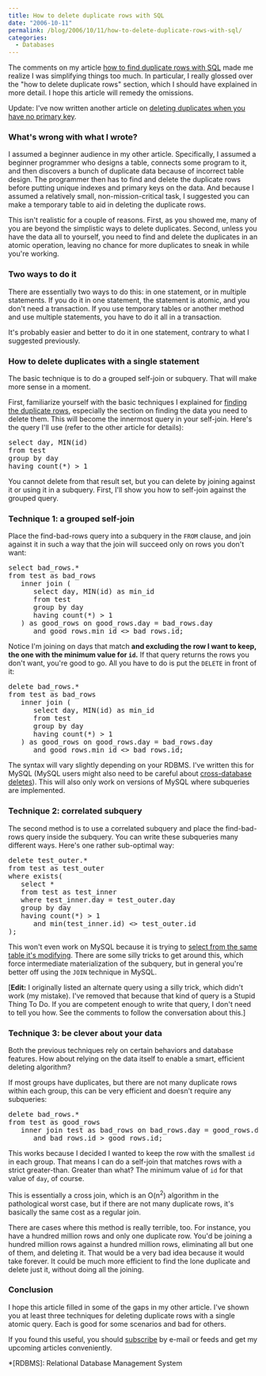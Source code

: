 ```yaml
---
title: How to delete duplicate rows with SQL
date: "2006-10-11"
permalink: /blog/2006/10/11/how-to-delete-duplicate-rows-with-sql/
categories:
  - Databases
---
```

The comments on my article [how to find duplicate rows with SQL][1] made me realize I was simplifying things too much. In particular, I really glossed over the "how to delete duplicate rows" section, which I should have explained in more detail. I hope this article will remedy the omissions.

Update: I've now written another article on [deleting duplicates when you have no primary key][2].

### What's wrong with what I wrote?

I assumed a beginner audience in my other article. Specifically, I assumed a beginner programmer who designs a table, connects some program to it, and then discovers a bunch of duplicate data because of incorrect table design. The programmer then has to find and delete the duplicate rows before putting unique indexes and primary keys on the data. And because I assumed a relatively small, non-mission-critical task, I suggested you can make a temporary table to aid in deleting the duplicate rows.

This isn't realistic for a couple of reasons. First, as you showed me, many of you are beyond the simplistic ways to delete duplicates. Second, unless you have the data all to yourself, you need to find and delete the duplicates in an atomic operation, leaving no chance for more duplicates to sneak in while you're working.

### Two ways to do it

There are essentially two ways to do this: in one statement, or in multiple statements. If you do it in one statement, the statement is atomic, and you don't need a transaction. If you use temporary tables or another method and use multiple statements, you have to do it all in a transaction.

It's probably easier and better to do it in one statement, contrary to what I suggested previously.

### How to delete duplicates with a single statement

The basic technique is to do a grouped self-join or subquery. That will make more sense in a moment.

First, familiarize yourself with the basic techniques I explained for [finding the duplicate rows][3], especially the section on finding the data you need to delete them. This will become the innermost query in your self-join. Here's the query I'll use (refer to the other article for details):

<pre>select day, MIN(id)
from test
group by day
having count(*) &gt; 1</pre>

You cannot delete from that result set, but you can delete by joining against it or using it in a subquery. First, I'll show you how to self-join against the grouped query.

### Technique 1: a grouped self-join

Place the find-bad-rows query into a subquery in the `FROM` clause, and join against it in such a way that the join will succeed only on rows you don't want:

<pre>select bad_rows.*
from test as bad_rows
   inner join (
      select day, MIN(id) as min_id
      from test
      group by day
      having count(*) &gt; 1
   ) as good_rows on good_rows.day = bad_rows.day
      and good_rows.min_id &lt;&gt; bad_rows.id;</pre>

Notice I'm joining on days that match **and excluding the row I want to keep, the one with the minimum value for `id`.** If that query returns the rows you don't want, you're good to go. All you have to do is put the `DELETE` in front of it:

<pre>delete bad_rows.*
from test as bad_rows
   inner join (
      select day, MIN(id) as min_id
      from test
      group by day
      having count(*) &gt; 1
   ) as good_rows on good_rows.day = bad_rows.day
      and good_rows.min_id &lt;&gt; bad_rows.id;</pre>

The syntax will vary slightly depending on your RDBMS. I've written this for MySQL (MySQL users might also need to be careful about [cross-database deletes][4]). This will also only work on versions of MySQL where subqueries are implemented.

### Technique 2: correlated subquery

The second method is to use a correlated subquery and place the find-bad-rows query inside the subquery. You can write these subqueries many different ways. Here's one rather sub-optimal way:

<pre>delete test_outer.*
from test as test_outer
where exists(
   select *
   from test as test_inner
   where test_inner.day = test_outer.day
   group by day
   having count(*) &gt; 1
      and min(test_inner.id) &lt;&gt; test_outer.id
);</pre>

This won't even work on MySQL because it is trying to [select from the same table it's modifying][5]. There are some silly tricks to get around this, which force intermediate materialization of the subquery, but in general you're better off using the `JOIN` technique in MySQL.

[**Edit:** I originally listed an alternate query using a silly trick, which didn't work (my mistake). I've removed that because that kind of query is a Stupid Thing To Do. If you are competent enough to write that query, I don't need to tell you how. See the comments to follow the conversation about this.]

### Technique 3: be clever about your data

Both the previous techniques rely on certain behaviors and database features. How about relying on the data itself to enable a smart, efficient deleting algorithm?

If most groups have duplicates, but there are not many duplicate rows within each group, this can be very efficient and doesn't require any subqueries:

<pre>delete bad_rows.*
from test as good_rows
   inner join test as bad_rows on bad_rows.day = good_rows.day
      and bad_rows.id &gt; good_rows.id;</pre>

This works because I decided I wanted to keep the row with the smallest `id` in each group. That means I can do a self-join that matches rows with a strict greater-than. Greater than what? The minimum value of `id` for that value of `day`, of course.

This is essentially a cross join, which is an O(n<sup>2</sup>) algorithm in the pathological worst case, but if there are not many duplicate rows, it's basically the same cost as a regular join.

There are cases where this method is really terrible, too. For instance, you have a hundred million rows and only one duplicate row. You'd be joining a hundred million rows against a hundred million rows, eliminating all but one of them, and deleting it. That would be a very bad idea because it would take forever. It could be much more efficient to find the lone duplicate and delete just it, without doing all the joining.

### Conclusion

I hope this article filled in some of the gaps in my other article. I've shown you at least three techniques for deleting duplicate rows with a single atomic query. Each is good for some scenarios and bad for others.

If you found this useful, you should [subscribe][6] by e-mail or feeds and get my upcoming articles conveniently.

 [1]: http://www.xaprb.com/blog/2006/10/09/how-to-find-duplicate-rows-with-sql/
 [2]: /blog/2007/02/06/how-to-delete-duplicate-rows-with-sql-part-2/
 [3]: /blog/2006/10/09/how-to-find-duplicate-rows-with-sql/
 [4]: /blog/2006/08/07/how-to-write-multi-table-cross-database-deletes-with-aliases-in-mysql/
 [5]: /blog/2006/06/23/how-to-select-from-an-update-target-in-mysql/
 [6]: /blog/subscribe/

 *[RDBMS]: Relational Database Management System
